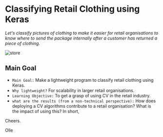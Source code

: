 # Classifying Retail Clothing using Keras

*Let's classify pictures of clothing to make it easier for retail organisations to know where to send the package internally after a customer has returned a piece of clothing.*

![store](https://www3.pictures.lonny.com/lo/UVTtXqdmd3Sl.jpg)

## Main Goal
- ```Main Goal:``` Make a lightweight program to classify retail clothing using Keras.
- ```Why lightweight?``` For scalability in larger retail organisations. 
- ```Learning Objective:``` To get a grasp of using CV in the retail industry. 
- ```what are the results (from a non-technical perspective):``` How does deploying a CV algorithms contribute to a retail organisation? What is the impact of using this? In short, 

Cheers.

Olle
